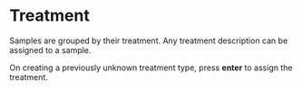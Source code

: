 # Treatment

Samples are grouped by their treatment. Any treatment description can be assigned to a sample.

On creating a previously unknown treatment type, press **enter** to assign the treatment.
